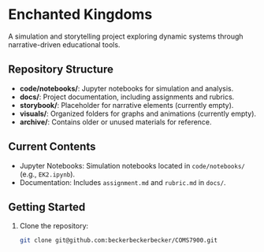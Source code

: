 # Enchanted Kingdoms

A simulation and storytelling project exploring dynamic systems through narrative-driven educational tools.

## Repository Structure
- **code/notebooks/**: Jupyter notebooks for simulation and analysis.
- **docs/**: Project documentation, including assignments and rubrics.
- **storybook/**: Placeholder for narrative elements (currently empty).
- **visuals/**: Organized folders for graphs and animations (currently empty).
- **archive/**: Contains older or unused materials for reference.

## Current Contents
- Jupyter Notebooks: Simulation notebooks located in `code/notebooks/` (e.g., `EK2.ipynb`).
- Documentation: Includes `assignment.md` and `rubric.md` in `docs/`.

## Getting Started
1. Clone the repository:
   ```bash
   git clone git@github.com:beckerbeckerbecker/COMS7900.git
